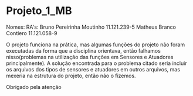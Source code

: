 # Projeto_1_MB

Nomes:                      RA's:
Bruno Pereirinha Moutinho   11.121.239-5
Matheus Branco Contiero     11.121.058-9

O projeto funciona na prática, mas algumas funções do projeto não foram executadas da forma que a disciplina orientava, então falhamos nisso(problemas na utilização das funções em Sensores e Atuadores principalmente). A solução encontrada para o problema citado seria incluir os arquivos dos tipos de sensores e atuadores em outros arquivos, mas mexeria na estrutura do projeto, então não o fizemos.

Obrigado pela atenção